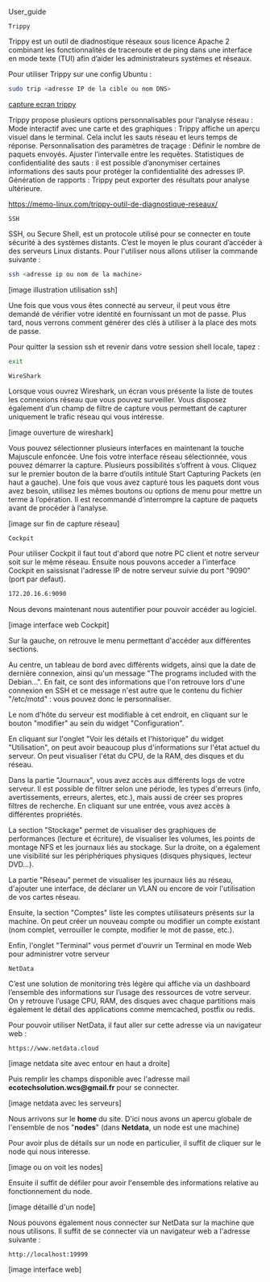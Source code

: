 User_guide


    Trippy

Trippy est un outil de diadnostique réseaux sous licence Apache 2 combinant les fonctionnalités de traceroute et de ping dans une interface en mode texte (TUI) afin d’aider les administrateurs systèmes et réseaux.

Pour utiliser Trippy sur une config Ubuntu :

```bash
sudo trip <adresse IP de la cible ou nom DNS>
```


[capture ecran trippy](Ressources/Emplacement_libre_2/trippy.gif)


Trippy propose plusieurs options personnalisables pour l’analyse réseau :
Mode interactif avec une carte et des graphiques :
Trippy affiche un aperçu visuel dans le terminal. Cela inclut les sauts réseau et leurs temps de réponse.
Personnalisation des paramètres de traçage :
Définir le nombre de paquets envoyés.
Ajuster l’intervalle entre les requêtes.
Statistiques de confidentialité des sauts : il est possible d’anonymiser certaines informations des sauts pour protéger la confidentialité des adresses IP.
Génération de rapports : Trippy peut exporter des résultats pour analyse ultérieure.


https://memo-linux.com/trippy-outil-de-diagnostique-reseaux/



    SSH

SSH, ou Secure Shell, est un protocole utilisé pour se connecter en toute sécurité à des systèmes distants. C’est le moyen le plus courant d’accéder à des serveurs Linux distants.
Pour l'utiliser nous allons utiliser la commande suivante :

```bash
ssh <adresse ip ou nom de la machine>
```

[image illustration utilisation ssh]

Une fois que vous vous êtes connecté au serveur, il peut vous être demandé de vérifier votre identité en fournissant un mot de passe. Plus tard, nous verrons comment générer des clés à utiliser à la place des mots de passe.

Pour quitter la session ssh et revenir dans votre session shell locale, tapez :
```bash
exit
```



    WireShark

Lorsque vous ouvrez Wireshark, un écran vous présente la liste de toutes les connexions réseau que vous pouvez surveiller. Vous disposez également d’un champ de filtre de capture vous permettant de capturer uniquement le trafic réseau qui vous intéresse.

[image ouverture de wireshark]

Vous pouvez sélectionner plusieurs interfaces en maintenant la touche Majuscule enfoncée. Une fois votre interface réseau sélectionnée, vous pouvez démarrer la capture. Plusieurs possibilités s’offrent à vous. Cliquez sur le premier bouton de la barre d’outils intitulé Start Capturing Packets (en haut a gauche).
Une fois que vous avez capturé tous les paquets dont vous avez besoin, utilisez les mêmes boutons ou options de menu pour mettre un terme à l’opération. Il est recommandé d’interrompre la capture de paquets avant de procéder à l’analyse.

[image sur fin de capture réseau]





    Cockpit

Pour utiliser Cockpit il faut tout d'abord que notre PC client et notre serveur soit sur le même réseau.
Ensuite nous pouvons acceder a l'interface Cockpit en saissisnat l'adresse IP de notre serveur suivie du port "9090" (port par defaut).

```bash
172.20.16.6:9090
```
Nous devons maintenant nous autentifier pour pouvoir accéder au logiciel.

[image interface web Cockpit]

Sur la gauche, on retrouve le menu permettant d'accéder aux différentes sections.

Au centre, un tableau de bord avec différents widgets, ainsi que la date de dernière connexion, ainsi qu'un message "The programs included with the Debian...". En fait, ce sont des informations que l'on retrouve lors d'une connexion en SSH et ce message n'est autre que le contenu du fichier "/etc/motd" : vous pouvez donc le personnaliser.

Le nom d'hôte du serveur est modifiable à cet endroit, en cliquant sur le bouton "modifier" au sein du widget "Configuration".

En cliquant sur l'onglet "Voir les détails et l'historique" du widget "Utilisation", on peut avoir beaucoup plus d'informations sur l'état actuel du serveur. On peut visualiser l'état du CPU, de la RAM, des disques et du réseau.

Dans la partie "Journaux", vous avez accès aux différents logs de votre serveur. Il est possible de filtrer selon une période, les types d'erreurs (info, avertissements, erreurs, alertes, etc.), mais aussi de créer ses propres filtres de recherche. En cliquant sur une entrée, vous avez accès à différentes propriétés.

La section "Stockage" permet de visualiser des graphiques de performances (lecture et écriture), de visualiser les volumes, les points de montage NFS et les journaux liés au stockage. Sur la droite, on a également une visibilité sur les périphériques physiques (disques physiques, lecteur DVD...).

La partie "Réseau" permet de visualiser les journaux liés au réseau, d'ajouter une interface, de déclarer un VLAN ou encore de voir l'utilisation de vos cartes réseau.

Ensuite, la section "Comptes" liste les comptes utilisateurs présents sur la machine. On peut créer un nouveau compte ou modifier un compte existant (nom complet, verrouiller le compte, modifier le mot de passe, etc.).

Enfin, l'onglet "Terminal" vous permet d'ouvrir un Terminal en mode Web pour administrer votre serveur



    NetData

C’est une solution de monitoring très légère qui affiche via un dashboard l’ensemble des informations sur l’usage des ressources de votre serveur. On y retrouve l’usage CPU, RAM, des disques avec chaque partitions mais également le détail des applications comme memcached, postfix ou redis.

Pour pouvoir utiliser NetData, il faut aller sur cette adresse via un navigateur web :

```
https://www.netdata.cloud
```

[image netdata site avec entour en haut a droite]

Puis remplir les champs disponible avec l'adresse mail __ecotechsolution.wcs@gmail.fr__ pour se connecter.

[image netdata avec les serveurs]

Nous arrivons sur le **home** du site. D'ici nous avons un apercu globale de l'ensemble de nos "__nodes__" (dans **Netdata**, un node est une machine)

Pour avoir plus de détails sur un node en particulier, il suffit de cliquer sur le node qui nous interesse.

[image ou on voit les nodes]

Ensuite il suffit de défiler pour avoir l'ensemble des informations relative au fonctionnement du node.

[image détaillé d'un node]

Nous pouvons également nous connecter sur NetData sur la machine que nous utilisons. Il suffit de se connecter via un navigateur web a l'adresse suivante :

```
http://localhost:19999
```

[image interface web]
